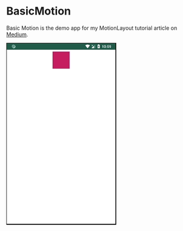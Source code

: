# BasicMotion


Basic Motion is the demo app for my MotionLayout tutorial article on [Medium](https://medium.com/android-dev-moz/anima%C3%A7%C3%B5es-com-o-motionlayout-parte-1-345f27e90e2f). 


![](gifs/MotionBasic.gif)

